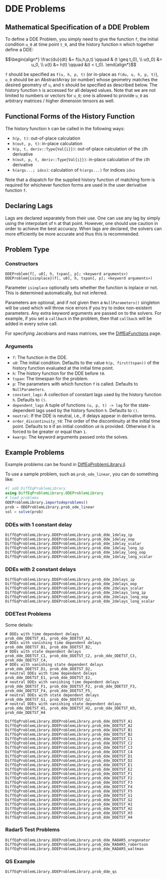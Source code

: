# DDE Problems

## Mathematical Specification of a DDE Problem

To define a DDE Problem, you simply need to give the function ``f``, the initial
condition ``u_0`` at time point ``t_0``, and the history function ``h``
which together define a DDE:

```math
\begin{align*}
    \frac{du}{dt} &= f(u,h,p,t) \qquad & (t \geq t_0), \\
    u(t_0) &= u_0, \\
    u(t) &= h(t) \qquad &(t < t_0).
\end{align*}
```

``f`` should be specified as `f(u, h, p, t)` (or in-place as `f(du, u, h, p, t)`),
``u_0`` should be an AbstractArray (or number) whose geometry matches the
desired geometry of `u`, and ``h`` should be specified as described below. The
history function `h` is accessed for all delayed values. Note that we are not
limited to numbers or vectors for ``u_0``; one is allowed to provide ``u_0``
as arbitrary matrices / higher dimension tensors as well.

## Functional Forms of the History Function

The history function `h` can be called in the following ways:

- `h(p, t)`: out-of-place calculation
- `h(out, p, t)`: in-place calculation
- `h(p, t, deriv::Type{Val{i}})`: out-of-place calculation of the `i`th derivative
- `h(out, p, t, deriv::Type{Val{i}})`: in-place calculation of the `i`th derivative
- `h(args...; idxs)`: calculation of `h(args...)` for indices `idxs`

Note that a dispatch for the supplied history function of matching form is required
for whichever function forms are used in the user derivative function `f`.

## Declaring Lags

Lags are declared separately from their use. One can use any lag by simply using
the interpolant of `h` at that point. However, one should use caution in order
to achieve the best accuracy. When lags are declared, the solvers can more
efficiently be more accurate and thus this is recommended.

## Problem Type

### Constructors

```
DDEProblem(f[, u0], h, tspan[, p]; <keyword arguments>)
DDEProblem{isinplace}(f[, u0], h, tspan[, p]; <keyword arguments>)
```

Parameter `isinplace` optionally sets whether the function is inplace or not.
This is determined automatically, but not inferred.

Parameters are optional, and if not given then a `NullParameters()` singleton
will be used which will throw nice errors if you try to index non-existent
parameters. Any extra keyword arguments are passed on to the solvers. For example,
if you set a `callback` in the problem, then that `callback` will be added in
every solve call.

For specifying Jacobians and mass matrices, see the [DiffEqFunctions](@ref) page.

### Arguments

* `f`: The function in the DDE.
* `u0`: The initial condition. Defaults to the value `h(p, first(tspan))` of the history function evaluated at the initial time point.
* `h`: The history function for the DDE before `t0`.
* `tspan`: The timespan for the problem.
* `p`: The parameters with which function `f` is called. Defaults to `NullParameters`.
* `constant_lags`: A collection of constant lags used by the history function `h`. Defaults to `()`.
* `dependent_lags` A tuple of functions `(u, p, t) -> lag` for the state-dependent lags
  used by the history function `h`. Defaults to `()`.
* `neutral`: If the DDE is neutral, i.e., if delays appear in derivative terms.
* `order_discontinuity_t0`: The order of the discontinuity at the initial time point. Defaults to `0` if an initial condition `u0` is provided. Otherwise it is forced to be greater or equal than `1`.
* `kwargs`: The keyword arguments passed onto the solves.

## Example Problems

Example problems can be found in [DiffEqProblemLibrary.jl](@ref).

To use a sample problem, such as `prob_ode_linear`, you can do something like:

```julia
#] add DiffEqProblemLibrary
using DiffEqProblemLibrary.ODEProblemLibrary
# load problems
ODEProblemLibrary.importodeproblems()
prob = ODEProblemLibrary.prob_ode_linear
sol = solve(prob)
```

### DDEs with 1 constant delay

```@docs
DiffEqProblemLibrary.DDEProblemLibrary.prob_dde_1delay_ip
DiffEqProblemLibrary.DDEProblemLibrary.prob_dde_1delay_oop
DiffEqProblemLibrary.DDEProblemLibrary.prob_dde_1delay_scalar
DiffEqProblemLibrary.DDEProblemLibrary.prob_dde_1delay_long_ip
DiffEqProblemLibrary.DDEProblemLibrary.prob_dde_1delay_long_oop
DiffEqProblemLibrary.DDEProblemLibrary.prob_dde_1delay_long_scalar
```

### DDEs with 2 constant delays

```@docs
DiffEqProblemLibrary.DDEProblemLibrary.prob_dde_2delays_ip
DiffEqProblemLibrary.DDEProblemLibrary.prob_dde_2delays_oop
DiffEqProblemLibrary.DDEProblemLibrary.prob_dde_2delays_scalar
DiffEqProblemLibrary.DDEProblemLibrary.prob_dde_2delays_long_ip
DiffEqProblemLibrary.DDEProblemLibrary.prob_dde_2delays_long_oop
DiffEqProblemLibrary.DDEProblemLibrary.prob_dde_2delays_long_scalar
```

### DDETest Problems

Some details:

```
# DDEs with time dependent delays
prob_dde_DDETST_A1, prob_dde_DDETST_A2,
# DDEs with vanishing time dependent delays
prob_dde_DDETST_B1, prob_dde_DDETST_B2,
# DDEs with state dependent delays
prob_dde_DDETST_C1, prob_dde_DDETST_C2, prob_dde_DDETST_C3, prob_dde_DDETST_C4,
# DDEs with vanishing state dependent delays
prob_dde_DDETST_D1, prob_dde_DDETST_D2,
# neutral DDEs with time dependent delays
prob_dde_DDETST_E1, prob_dde_DDETST_E2,
# neutral DDEs with vanishing time dependent delays
prob_dde_DDETST_F1, prob_dde_DDETST_F2, prob_dde_DDETST_F3, prob_dde_DDETST_F4, prob_dde_DDETST_F5,
# neutral DDEs with state dependent delays
prob_dde_DDETST_G1, prob_dde_DDETST_G2,
# neutral DDEs with vanishing state dependent delays
prob_dde_DDETST_H1, prob_dde_DDETST_H2, prob_dde_DDETST_H3, prob_dde_DDETST_H4
```

```@docs
DiffEqProblemLibrary.DDEProblemLibrary.prob_dde_DDETST_A1
DiffEqProblemLibrary.DDEProblemLibrary.prob_dde_DDETST_A2
DiffEqProblemLibrary.DDEProblemLibrary.prob_dde_DDETST_B1
DiffEqProblemLibrary.DDEProblemLibrary.prob_dde_DDETST_B2
DiffEqProblemLibrary.DDEProblemLibrary.prob_dde_DDETST_C1
DiffEqProblemLibrary.DDEProblemLibrary.prob_dde_DDETST_C2
DiffEqProblemLibrary.DDEProblemLibrary.prob_dde_DDETST_C3
DiffEqProblemLibrary.DDEProblemLibrary.prob_dde_DDETST_C4
DiffEqProblemLibrary.DDEProblemLibrary.prob_dde_DDETST_D1
DiffEqProblemLibrary.DDEProblemLibrary.prob_dde_DDETST_D2
DiffEqProblemLibrary.DDEProblemLibrary.prob_dde_DDETST_E1
DiffEqProblemLibrary.DDEProblemLibrary.prob_dde_DDETST_E2
DiffEqProblemLibrary.DDEProblemLibrary.prob_dde_DDETST_F1
DiffEqProblemLibrary.DDEProblemLibrary.prob_dde_DDETST_F2
DiffEqProblemLibrary.DDEProblemLibrary.prob_dde_DDETST_F3
DiffEqProblemLibrary.DDEProblemLibrary.prob_dde_DDETST_F4
DiffEqProblemLibrary.DDEProblemLibrary.prob_dde_DDETST_F5
DiffEqProblemLibrary.DDEProblemLibrary.prob_dde_DDETST_G1
DiffEqProblemLibrary.DDEProblemLibrary.prob_dde_DDETST_G2
DiffEqProblemLibrary.DDEProblemLibrary.prob_dde_DDETST_H1
DiffEqProblemLibrary.DDEProblemLibrary.prob_dde_DDETST_H2
DiffEqProblemLibrary.DDEProblemLibrary.prob_dde_DDETST_H3
DiffEqProblemLibrary.DDEProblemLibrary.prob_dde_DDETST_H4
```

### Radar5 Test Problems

```@docs
DiffEqProblemLibrary.DDEProblemLibrary.prob_dde_RADAR5_oregonator
DiffEqProblemLibrary.DDEProblemLibrary.prob_dde_RADAR5_robertson
DiffEqProblemLibrary.DDEProblemLibrary.prob_dde_RADAR5_waltman
```

### QS Example

```@docs
DiffEqProblemLibrary.DDEProblemLibrary.prob_dde_qs
```
